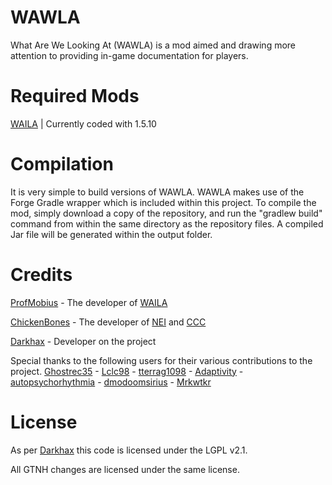 WAWLA
=====
What Are We Looking At (WAWLA) is a mod aimed and drawing more attention to providing in-game documentation for players.

Required Mods
=============
[WAILA](https://bitbucket.org/ProfMobius/waila) | Currently coded with 1.5.10

Compilation
===========
It is very simple to build versions of WAWLA. WAWLA makes use of the Forge Gradle wrapper which is included within this project. To compile the mod, simply download a copy of the repository, and run the "gradlew build" command from within the same directory as the repository files. A compiled Jar file will be generated within the output folder. 

Credits
=======
[ProfMobius](https://github.com/ProfMobius) - The developer of [WAILA](http://www.minecraftforum.net/topic/1846244-)

[ChickenBones](https://github.com/Chicken-Bones) - The developer of [NEI](http://www.minecraftforum.net/topic/909223-) and [CCC](http://www.minecraftforum.net/topic/909223-)

[Darkhax](https://github.com/darkhax) - Developer on the project

Special thanks to the following users for their various contributions to the project. [Ghostrec35](https://github.com/Ghosrec35) - [Lclc98](https://github.com/lclc98) - [tterrag1098](https://github.com/tterrag1098) - [Adaptivity](https://github.com/Adaptivity) - [autopsychorhythmia](https://github.com/autopsychorhythmia) - [dmodoomsirius](https://github.com/dmodoomsirius) - [Mrkwtkr](https://github.com/Mrkwtkr) 

License
=======
As per [Darkhax](https://github.com/Darkhax-Minecraft/WAWLA/issues/145) this code is licensed under the LGPL v2.1. 

All GTNH changes are licensed under the same license.